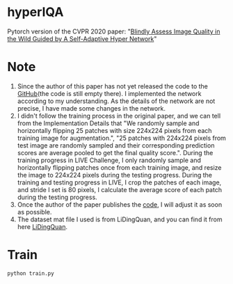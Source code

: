 # hyperIQA
Pytorch version of the CVPR 2020 paper: "[Blindly Assess Image Quality in the Wild Guided by A Self-Adaptive Hyper Network](https://openaccess.thecvf.com/content_CVPR_2020/html/Su_Blindly_Assess_Image_Quality_in_the_Wild_Guided_by_a_CVPR_2020_paper.html)"

# Note
1. Since the author of this paper has not yet released the code to the [GitHub](https://github.com/SSL92/hyperIQA)(the code is still empty there). I implemented the network according to my understanding. As the details of the network are not precise, I have made some changes in the network.
2. I didn't follow the training process in the original paper, and we can tell from the Implementation Details that "We randomly sample and horizontally flipping 25 patches with size 224x224 pixels from each training image for augmentation.", "25 patches with 224x224 pixels from test image are randomly sampled and their corresponding prediction scores are average pooled to get the final quality score.". During the training progress in LIVE Challenge, I only randomly sample and horizontally flipping patches once from each training image, and resize the image to 224x224 pixels during the testing progress. During the training and testing progress in LIVE, I crop the patches of each image, and stride I set is 80 pixels, I calculate the average score of each patch during the testing progress.
3. Once the author of the paper publishes the [code](https://github.com/SSL92/hyperIQA), I will adjust it as soon as possible.
4. The dataset mat file I used is from LiDingQuan, and you can find it from here [LiDingQuan](https://github.com/lidq92/CNNIQA).

# Train
`python train.py`
